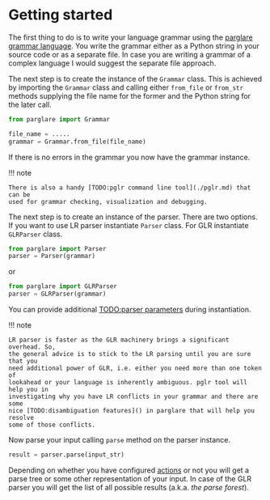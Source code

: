 # Getting started

The first thing to do is to write your language grammar using
the [parglare grammar language](./grammar.md). You write the grammar either as a
Python string in your source code or as a separate file. In case you are writing
a grammar of a complex language I would suggest the separate file approach.

The next step is to create the instance of the `Grammar` class. This is achieved
by importing the `Grammar` class and calling either `from_file` or `from_str`
methods supplying the file name for the former and the Python string for the
later call.

```python
from parglare import Grammar

file_name = .....
grammar = Grammar.from_file(file_name)
```

If there is no errors in the grammar you now have the grammar instance.


!!! note

    There is also a handy [TODO:pglr command line tool](./pglr.md) that can be
    used for grammar checking, visualization and debugging.

The next step is to create an instance of the parser. There are two options. If
you want to use LR parser instantiate `Parser` class. For GLR instantiate
`GLRParser` class.


```python
from parglare import Parser
parser = Parser(grammar)
```

or

```python
from parglare import GLRParser
parser = GLRParser(grammar)
```

You can provide additional [TODO:parser parameters]() during instantiation.

!!! note

    LR parser is faster as the GLR machinery brings a significant overhead. So,
    the general advice is to stick to the LR parsing until you are sure that you
    need additional power of GLR, i.e. either you need more than one token of
    lookahead or your language is inherently ambiguous. pglr tool will help you in
    investigating why you have LR conflicts in your grammar and there are some
    nice [TODO:disambiguation features]() in parglare that will help you resolve
    some of those conflicts.

Now parse your input calling `parse` method on the parser instance.

```python
result = parser.parse(input_str)
```

Depending on whether you have configured [actions](./actions.md) or not you will
get a parse tree or some other representation of your input. In case of the GLR
parser you will get the list of all possible results (a.k.a. _the parse
forest_).
